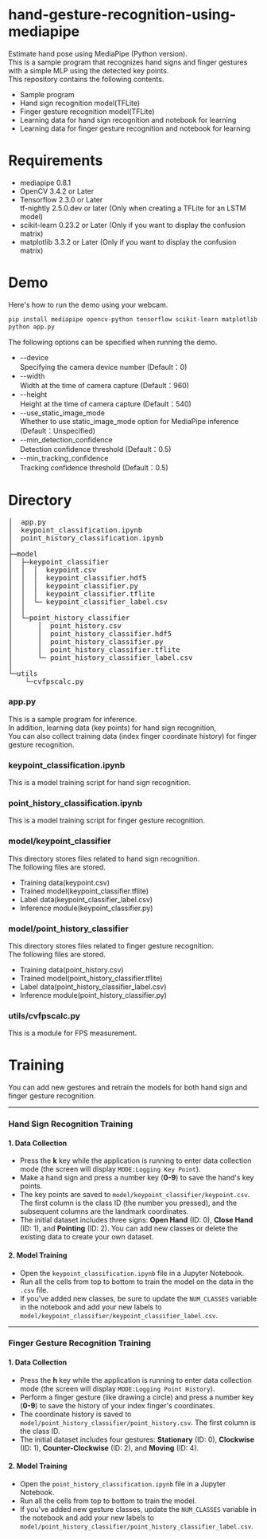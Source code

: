 # hand-gesture-recognition-using-mediapipe
Estimate hand pose using MediaPipe (Python version).<br> This is a sample 
program that recognizes hand signs and finger gestures with a simple MLP using the detected key points.
<br> 
This repository contains the following contents.
* Sample program
* Hand sign recognition model(TFLite)
* Finger gesture recognition model(TFLite)
* Learning data for hand sign recognition and notebook for learning
* Learning data for finger gesture recognition and notebook for learning

# Requirements
* mediapipe 0.8.1
* OpenCV 3.4.2 or Later
* Tensorflow 2.3.0 or Later<br>tf-nightly 2.5.0.dev or later (Only when creating a TFLite for an LSTM model)
* scikit-learn 0.23.2 or Later (Only if you want to display the confusion matrix) 
* matplotlib 3.3.2 or Later (Only if you want to display the confusion matrix)

# Demo
Here's how to run the demo using your webcam.
```bash
pip install mediapipe opencv-python tensorflow scikit-learn matplotlib
python app.py
```

The following options can be specified when running the demo.
* --device<br>Specifying the camera device number (Default：0)
* --width<br>Width at the time of camera capture (Default：960)
* --height<br>Height at the time of camera capture (Default：540)
* --use_static_image_mode<br>Whether to use static_image_mode option for MediaPipe inference (Default：Unspecified)
* --min_detection_confidence<br>
Detection confidence threshold (Default：0.5)
* --min_tracking_confidence<br>
Tracking confidence threshold (Default：0.5)

# Directory
<pre>
│  app.py
│  keypoint_classification.ipynb
│  point_history_classification.ipynb
│  
├─model
│  ├─keypoint_classifier
│  │  │  keypoint.csv
│  │  │  keypoint_classifier.hdf5
│  │  │  keypoint_classifier.py
│  │  │  keypoint_classifier.tflite
│  │  └─ keypoint_classifier_label.csv
│  │          
│  └─point_history_classifier
│      │  point_history.csv
│      │  point_history_classifier.hdf5
│      │  point_history_classifier.py
│      │  point_history_classifier.tflite
│      └─ point_history_classifier_label.csv
│          
└─utils
    └─cvfpscalc.py
</pre>
### app.py
This is a sample program for inference.<br>
In addition, learning data (key points) for hand sign recognition,<br>
You can also collect training data (index finger coordinate history) for finger gesture recognition.

### keypoint_classification.ipynb
This is a model training script for hand sign recognition.

### point_history_classification.ipynb
This is a model training script for finger gesture recognition.

### model/keypoint_classifier
This directory stores files related to hand sign recognition.<br>
The following files are stored.
* Training data(keypoint.csv)
* Trained model(keypoint_classifier.tflite)
* Label data(keypoint_classifier_label.csv)
* Inference module(keypoint_classifier.py)

### model/point_history_classifier
This directory stores files related to finger gesture recognition.<br>
The following files are stored.
* Training data(point_history.csv)
* Trained model(point_history_classifier.tflite)
* Label data(point_history_classifier_label.csv)
* Inference module(point_history_classifier.py)

### utils/cvfpscalc.py
This is a module for FPS measurement.


# Training

You can add new gestures and retrain the models for both hand sign and finger gesture recognition.

***
### Hand Sign Recognition Training

#### 1. Data Collection
* Press the **k** key while the application is running to enter data collection mode (the screen will display `MODE:Logging Key Point`).
* Make a hand sign and press a number key (**0-9**) to save the hand's key points.
* The key points are saved to `model/keypoint_classifier/keypoint.csv`. The first column is the class ID (the number you pressed), and the subsequent columns are the landmark coordinates.
* The initial dataset includes three signs: **Open Hand** (ID: 0), **Close Hand** (ID: 1), and **Pointing** (ID: 2). You can add new classes or delete the existing data to create your own dataset.

#### 2. Model Training
* Open the `keypoint_classification.ipynb` file in a Jupyter Notebook.
* Run all the cells from top to bottom to train the model on the data in the `.csv` file.
* If you've added new classes, be sure to update the `NUM_CLASSES` variable in the notebook and add your new labels to `model/keypoint_classifier/keypoint_classifier_label.csv`.

***
### Finger Gesture Recognition Training

#### 1. Data Collection
* Press the **h** key while the application is running to enter data collection mode (the screen will display `MODE:Logging Point History`).
* Perform a finger gesture (like drawing a circle) and press a number key (**0-9**) to save the history of your index finger's coordinates.
* The coordinate history is saved to `model/point_history_classifier/point_history.csv`. The first column is the class ID.
* The initial dataset includes four gestures: **Stationary** (ID: 0), **Clockwise** (ID: 1), **Counter-Clockwise** (ID: 2), and **Moving** (ID: 4).

#### 2. Model Training
* Open the `point_history_classification.ipynb` file in a Jupyter Notebook.
* Run all the cells from top to bottom to train the model.
* If you've added new gesture classes, update the `NUM_CLASSES` variable in the notebook and add your new labels to `model/point_history_classifier/point_history_classifier_label.csv`.